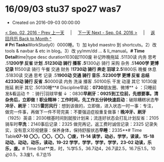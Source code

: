 # 16/09/03 stu37 spo27 was7

* Created on 2016-09-03 00:00:00

[&lt; Sep. 02, 2016 - Prev 上一天](d02.md)     \|     [下一天 Next - Sep. 04, 2016 &gt;](d04.md)     \|     [返回月历 Back to Month ^](index.md)   
**\# Pri Tasks**WorkStudy0）0000睡。1）加 kybd maestro 到 shortcuts。2）改 tools & navbar & etc in blog。3）改 yy/mm/dd … & li\_manual。**\# Time Detail**time\|type desc duration1030起1100废 补记昨晚拖延 .51130读 内务 思考 .5**1200学 反省 计划 .51230动 骑行 播客 .5**1300必 骑行 采购 杂务 .5**1400学 更博 记录 1**1500读 骑行 午餐 交通 财务 1**1730动 骑行 奔走 羽球 2.5**1800乐 晚餐 休息 .51830读 交通 思考 记录 .5**1900动 交通 骑行 音乐 .52300学 更博 反省 总结 42330动 骑行 反省 .5**0000读 内务 洗澡 播客 .50100乐 干发 动漫 其它 10130废 拖延 刷牙 其它 .50130睡**\# Discipline早起：**0730**朋友圈、微博** ↓ ：只睡前 发&看运动 ↑ ：骑行\|羽球早餐 ↓ ：0830**早刷牙：**0925到工位前，先想要事。清杂务后，立即做！**职业精神**：工作时间，先工作**五分钟快速启动**：破除糟糕状态**午冲牙、刷牙**：1325**雷厉风行**：想到该做的，立即做，进入状态一时一事：专注，做完一件事，再做下一件不苛完美：不要强迫症般重复做事！**晚冲牙、刷牙**（1925）英语：2030根基时间到就按计划来；流连好状态会打乱计划反省：2105 骑车时**早洗**：2140事后记录：2325 做完再记，返工费时诚信记录：2325 记录失实，没有意义珍视健康：保养身体，保持舒服状态**早睡**：2335**\# Time Table**07-10 〇〇，〇〇，〇〇，〇废，11-14 读学，动必，学学，读读，15-18 动动，动动，动乐，读动，19-22 学学，学学，学学，学学，23-02 动读，乐乐，废。**\# Time Stat**类，时，%学5.5，36.7动4，26.7读2.5，16.7乐1.5，10必0.5，3.3废1，6.7总15


